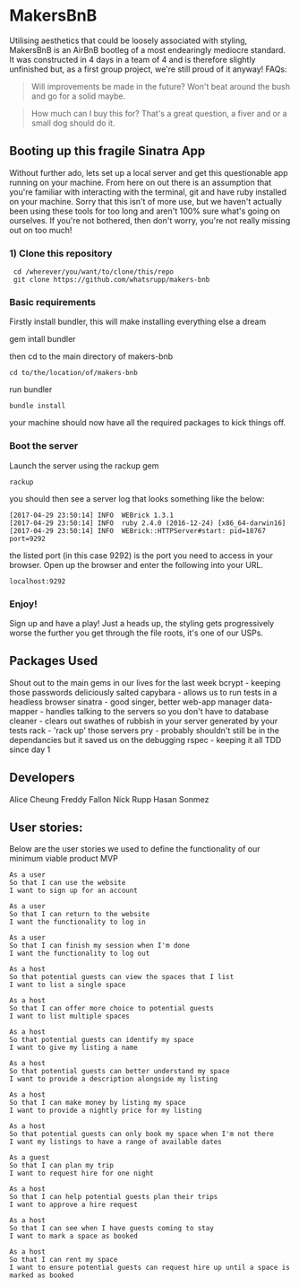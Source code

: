 # MakersBnB
Utilising aesthetics that could be loosely associated with styling, MakersBnB is an AirBnB bootleg of a most endearingly mediocre standard. It was constructed in 4 days in a team of 4 and is therefore slightly unfinished but, as a first group project,  we're still proud of it anyway! 
FAQs:
> Will improvements be made in the future?
> Won't beat around the bush and go for a solid maybe.

> How much can I buy this for?
> That's a great question, a fiver and or a small dog should do it.

## Booting up this fragile Sinatra App
Without further ado, lets set up a local server and get this questionable app running on your machine.
From here on out there is an assumption that you're familiar with interacting with the terminal, git and have ruby installed on your machine. Sorry that this isn't of more use, but we haven't actually been using these tools for too long and aren't 100% sure what's going on ourselves. If you're not bothered, then don't worry, you're not really missing out on too much! 

### 1) Clone this repository

```
 cd /wherever/you/want/to/clone/this/repo
 git clone https://github.com/whatsrupp/makers-bnb
```

### Basic requirements
Firstly install bundler, this will make installing everything else a dream

gem intall bundler

then cd to the main directory of makers-bnb
```
cd to/the/location/of/makers-bnb
```
run bundler
```
bundle install 
```
your machine should now have all the required packages to kick things off.
### Boot the server
Launch the server using the rackup gem
```
rackup
```
you should then see a server log that looks something like the below:
```
[2017-04-29 23:50:14] INFO  WEBrick 1.3.1
[2017-04-29 23:50:14] INFO  ruby 2.4.0 (2016-12-24) [x86_64-darwin16]
[2017-04-29 23:50:14] INFO  WEBrick::HTTPServer#start: pid=18767 port=9292
```
the listed port (in this case 9292) is the port you need to access in your browser. 
Open up the browser and enter the following into your URL.
```
localhost:9292
```
### Enjoy!
Sign up and have a play! Just a heads up, the styling gets progressively worse the further you get through the file roots, it's one of our USPs.

## Packages Used
Shout out to the main gems in our lives for the last week 
bcrypt - keeping those passwords deliciously salted
capybara - allows us to run tests in a headless browser 
sinatra - good singer, better web-app manager
data-mapper - handles talking to the servers so you don't have to
database cleaner - clears out swathes of rubbish in your server generated by your tests
rack - 'rack up' those servers 
pry - probably shouldn't still be in the dependancies but it saved us on the debugging
rspec - keeping it all TDD since day 1


## Developers
Alice Cheung
Freddy Fallon
Nick Rupp
Hasan Sonmez

## User stories:

Below are the user stories we used to define the functionality of our minimum viable product MVP

```
As a user
So that I can use the website
I want to sign up for an account
```

```
As a user
So that I can return to the website
I want the functionality to log in
```

```
As a user
So that I can finish my session when I'm done
I want the functionality to log out

```

```
As a host
So that potential guests can view the spaces that I list
I want to list a single space
```

```
As a host
So that I can offer more choice to potential guests
I want to list multiple spaces
```

```
As a host
So that potential guests can identify my space
I want to give my listing a name
```

```
As a host
So that potential guests can better understand my space
I want to provide a description alongside my listing
```

```
As a host
So that I can make money by listing my space
I want to provide a nightly price for my listing
```

```
As a host
So that potential guests can only book my space when I'm not there
I want my listings to have a range of available dates
```

```
As a guest
So that I can plan my trip
I want to request hire for one night
```

```
As a host
So that I can help potential guests plan their trips
I want to approve a hire request
```

```
As a host
So that I can see when I have guests coming to stay
I want to mark a space as booked
```

```
As a host
So that I can rent my space
I want to ensure potential guests can request hire up until a space is marked as booked
```
